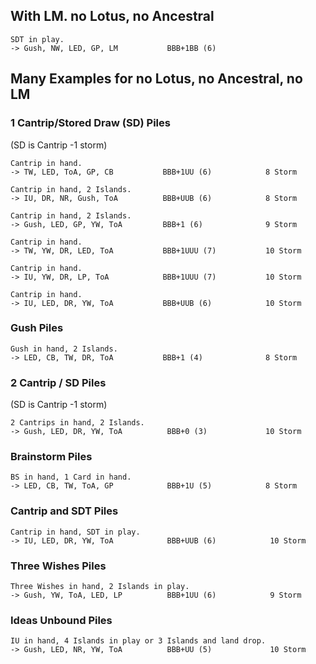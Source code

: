 ## With LM. no Lotus, no Ancestral

```
SDT in play. 
-> Gush, NW, LED, GP, LM           BBB+1BB (6)  
```

## Many Examples for no Lotus, no Ancestral, no LM

### 1 Cantrip/Stored Draw (SD) Piles
(SD is Cantrip -1 storm)

```
Cantrip in hand.
-> TW, LED, ToA, GP, CB           BBB+1UU (6)            8 Storm

Cantrip in hand, 2 Islands.
-> IU, DR, NR, Gush, ToA          BBB+UUB (6)            8 Storm

Cantrip in hand, 2 Islands.
-> Gush, LED, GP, YW, ToA         BBB+1 (6)              9 Storm

Cantrip in hand.
-> TW, YW, DR, LED, ToA           BBB+1UUU (7)           10 Storm

Cantrip in hand.
-> IU, YW, DR, LP, ToA            BBB+1UUU (7)           10 Storm

Cantrip in hand.
-> IU, LED, DR, YW, ToA           BBB+UUB (6)            10 Storm
```

### Gush Piles

```
Gush in hand, 2 Islands.
-> LED, CB, TW, DR, ToA           BBB+1 (4)              8 Storm
```

### 2 Cantrip / SD Piles
(SD is Cantrip -1 storm)

```
2 Cantrips in hand, 2 Islands.
-> Gush, LED, DR, YW, ToA          BBB+0 (3)             10 Storm
```

### Brainstorm Piles

```
BS in hand, 1 Card in hand.
-> LED, CB, TW, ToA, GP            BBB+1U (5)            8 Storm
```

### Cantrip and SDT Piles

```
Cantrip in hand, SDT in play.
-> IU, LED, DR, YW, ToA            BBB+UUB (6)            10 Storm
```

### Three Wishes Piles

```
Three Wishes in hand, 2 Islands in play.
-> Gush, YW, ToA, LED, LP          BBB+1UU (6)            9 Storm
```

### Ideas Unbound Piles

```
IU in hand, 4 Islands in play or 3 Islands and land drop.
-> Gush, LED, NR, YW, ToA          BBB+UU (5)             10 Storm
```
